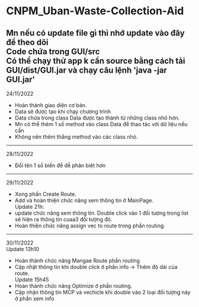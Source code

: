 # CNPM_Uban-Waste-Collection-Aid
Mn nếu có update file gì thì nhớ update vào đây để theo dõi
<br/> Code chứa trong GUI/src
</br> Có thể chạy thử app k cần source bằng cách tải GUI/dist/GUI.jar và chạy câu lệnh 'java -jar GUI.jar'
------------------------------------------------------------
24/11/2022
- Hoàn thành giao diện cơ bản.
- Data sẽ được tạo khi chạy chương trình
- Data chứa trong class Data được tạo thành từ những class nhỏ hơn.
- Mn có thể thêm 1 số method vào class Data để thao tác với dữ liệu nếu cần
- Không nên thêm thẳng method vào các class nhỏ.
------------------------------------------------------------
28/11/2022
- Đổi tên 1 số biến để dễ phân biệt hơn
--------------------------------------------------------------
29/11/2022
- Xong phần Create Route.
- Add và hoàn thiện chức năng xem thông tin ở MainPage.\
Update 21h:
- update chức năng xem thông tin. Double click vào 1 đối tượng trong list sẽ hiện ra thông tin cuaa3 đối tượng đó.
- Hoàn thiện chức năng assign vec to route trong phần routing.
------------------------------------------------------
30/11/2022\
Update 13h10
- Hoàn thành chức năng Mangae Route phần routing
- Cập nhật thông tin khi double click ở phần info -> Thêm độ dài của route.\
Update 15h45
- Hoàn thành chức năng Optimize ở phần routing.
- Cập nhận thông tin MCP và vechicle khi double vào 2 loại đối tượng này ở phần xem info
